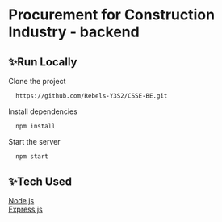# Procurement for Construction Industry - backend

## ✨Run Locally

Clone the project

```bash
  https://github.com/Rebels-Y3S2/CSSE-BE.git
```

Install dependencies

```bash
  npm install
```

Start the server

```bash
  npm start
```

## ✨Tech Used

[Node.js](https://nodejs.org/en/)  
[Express.js](https://expressjs.com/)
